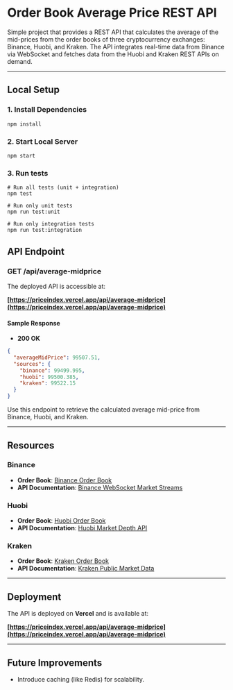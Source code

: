 
# **Order Book Average Price REST API**

Simple project that provides a REST API that calculates the average of the mid-prices from the order books of three cryptocurrency exchanges: Binance, Huobi, and Kraken. The API integrates real-time data from Binance via WebSocket and fetches data from the Huobi and Kraken REST APIs on demand.

---

## **Local Setup**

### **1. Install Dependencies**
```
npm install
```

### **2. Start Local Server**
```
npm start
```

### **3. Run tests**
```
# Run all tests (unit + integration)
npm test

# Run only unit tests
npm run test:unit

# Run only integration tests
npm run test:integration
```


## **API Endpoint**

### **GET /api/average-midprice**

The deployed API is accessible at:

**[https://priceindex.vercel.app/api/average-midprice](https://priceindex.vercel.app/api/average-midprice)**

#### **Sample Response**
- **200 OK**

```json
{
  "averageMidPrice": 99507.51,
  "sources": {
    "binance": 99499.995,
    "huobi": 99500.385,
    "kraken": 99522.15
  }
}
```

Use this endpoint to retrieve the calculated average mid-price from Binance, Huobi, and Kraken.

---

## **Resources**

### **Binance**
- **Order Book**: [Binance Order Book](https://www.binance.com/en/trade/BTC_USDT)
- **API Documentation**: [Binance WebSocket Market Streams](https://binance-docs.github.io/apidocs/futures/en/#websocket-market-streams)

### **Huobi**
- **Order Book**: [Huobi Order Book](https://www.htx.com/trade/btc_usdt/)
- **API Documentation**: [Huobi Market Depth API](https://huobiapi.github.io/docs/spot/v1/en/#market-depth)

### **Kraken**
- **Order Book**: [Kraken Order Book](https://pro.kraken.com/app/trade/btc-usd)
- **API Documentation**: [Kraken Public Market Data](https://docs.kraken.com/api/docs/rest-api/get-order-book)

---

## **Deployment**

The API is deployed on **Vercel** and is available at:

**[https://priceindex.vercel.app/api/average-midprice](https://priceindex.vercel.app/api/average-midprice)**

---

## **Future Improvements**

- Introduce caching (like Redis) for scalability.

